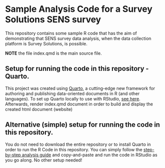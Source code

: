# Sample Analysis Code for a Survey Solutions SENS survey
This repository contains some sample R code that has the aim of demonstrating that SENS survey data analysis, when the data collection platform is Survey Solutions, is possible. 

**NOTE** the file index.qmd is the main source file.

## Setup for running the code in this repository - Quarto.
This project was created using [Quarto](https://quarto.org), a cutting-edge new framework for authoring and publishing data-oriented documents in R (and other languages). To set up Quarto locally to use with RStudio, [see here](https://quarto.org/docs/get-started/hello/rstudio.html). Afterwards, render index.qmd document in order to build and display the created html document (website)

## Alternative (simple) setup for running the code in this repository.
You do not need to download the entire repository or to install Quarto in order to run the R Code in this repository. You can simply follow the [step-by-step analysis guide](https://gaguilar2015.github.io/SENS/) and copy-and-paste and run the code in RStudio as you go along. No other setup needed!


 
